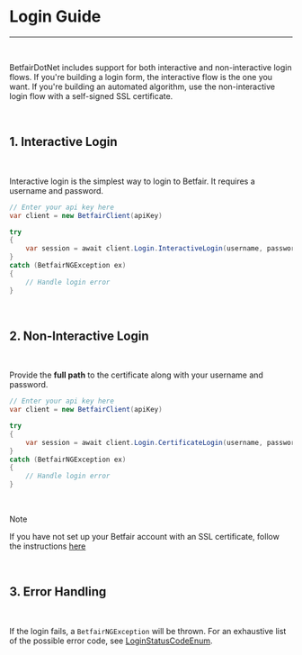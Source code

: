 # Login Guide

---

<br/>

BetfairDotNet includes support for both interactive and non-interactive login flows.
If you're building a login form, the interactive flow is the one you want. If
you're building an automated algorithm, use the non-interactive login flow
with a self-signed SSL certificate. 

<br/>

## 1. Interactive Login

<br/>

Interactive login is the simplest way to login to Betfair. It requires a username and password.

```csharp
// Enter your api key here
var client = new BetfairClient(apiKey)

try
{
    var session = await client.Login.InteractiveLogin(username, password);
}
catch (BetfairNGException ex)
{
    // Handle login error
}
```

<br/>

## 2. Non-Interactive Login

<br/>

Provide the **full path** to the certificate along with your username and password.

```csharp
// Enter your api key here
var client = new BetfairClient(apiKey)

try
{
    var session = await client.Login.CertificateLogin(username, password, certPath);
}
catch (BetfairNGException ex)
{
    // Handle login error
}
```

<br/>

>[!NOTE]
> If you have not set up your Betfair account with an SSL certificate, follow the instructions [here](https://docs.developer.betfair.com/display/1smk3cen4v3lu3yomq5qye0ni/Non-Interactive+%28bot%29+login)

<br/>

## 3. Error Handling

<br/>

If the login fails, a `BetfairNGException` will be thrown. For an exhaustive 
list of the possible error code, see [LoginStatusCodeEnum](../api/BetfairDotNet.Enums.Account.LoginStatusEnum.yml).